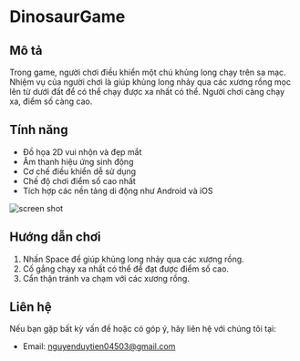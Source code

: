 # DinosaurGame
## Mô tả
Trong game, người chơi điều khiển một chú khủng long chạy trên sa mạc. Nhiệm vụ của người chơi là giúp khủng long nhảy qua các xương rồng mọc lên từ dưới đất để có thể chạy được xa nhất có thể. Người chơi càng chạy xa, điểm số càng cao.

## Tính năng
- Đồ họa 2D vui nhộn và đẹp mắt
- Âm thanh hiệu ứng sinh động
- Cơ chế điều khiển dễ sử dụng
- Chế độ chơi điểm số cao nhất
- Tích hợp các nền tảng di động như Android và iOS

![screen shot](https://github.com/user-attachments/assets/4e02b51a-cf7d-423d-9d6a-324546443264)

## Hướng dẫn chơi
1. Nhấn Space để giúp khủng long nhảy qua các xương rồng.
2. Cố gắng chạy xa nhất có thể để đạt được điểm số cao.
3. Cẩn thận tránh va chạm với các xương rồng.

## Liên hệ
Nếu bạn gặp bất kỳ vấn đề hoặc có góp ý, hãy liên hệ với chúng tôi tại:
- Email: nguyenduytien04503@gmail.com
